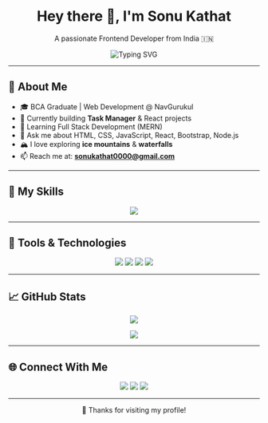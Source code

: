 <h1 align="center">Hey there 👋, I'm Sonu Kathat</h1>
<p align="center">A passionate Frontend Developer from India 🇮🇳</p>

<p align="center">
  <img src="https://readme-typing-svg.herokuapp.com?font=Fira+Code&size=24&pause=1000&color=0EE6E6&center=true&vCenter=true&width=435&lines=Frontend+Developer;React+%7C+Node.js+Enthusiast;Bootstrap+Lover;Loves+Mountains+%26+Waterfalls" alt="Typing SVG" />
</p>

---

## 💫 About Me

- 🎓 BCA Graduate | Web Development @ NavGurukul
- 🔭 Currently building **Task Manager** & React projects
- 🌱 Learning Full Stack Development (MERN)
- 💬 Ask me about HTML, CSS, JavaScript, React, Bootstrap, Node.js
- 🏔️ I love exploring **ice mountains** & **waterfalls**
- 📫 Reach me at: **sonukathat0000@gmail.com**

---

## 🚀 My Skills

<p align="center">
  <img src="https://skillicons.dev/icons?i=html,css,js,bootstrap,react,nodejs,c,cs,git,vscode&perline=8" />
</p>

---

## 🧰 Tools & Technologies

<p align="center">
  <img src="https://img.shields.io/badge/Editor-VS%20Code-blue?style=for-the-badge&logo=visualstudiocode&logoColor=white" />
  <img src="https://img.shields.io/badge/Framework-Bootstrap-purple?style=for-the-badge&logo=bootstrap&logoColor=white" />
  <img src="https://img.shields.io/badge/Git-orange?style=for-the-badge&logo=git&logoColor=white" />
  <img src="https://img.shields.io/badge/Design-Canva-blueviolet?style=for-the-badge&logo=canva&logoColor=white" />
</p>

---

## 📈 GitHub Stats

<p align="center">
  <img src="https://github-readme-stats.vercel.app/api?username=sonukathat&show_icons=true&theme=tokyonight" />
</p>

<p align="center">
  <img src="https://github-readme-streak-stats.herokuapp.com?user=sonukathat&theme=tokyonight&date_format=M%20j%5B%2C%20Y%5D" />
</p>

---

## 🌐 Connect With Me

<p align="center">
  <a href="https://www.linkedin.com/in/your-link"><img src="https://img.shields.io/badge/LinkedIn-blue?style=for-the-badge&logo=linkedin" /></a>
  <a href="mailto:sonukathat0000@gmail.com"><img src="https://img.shields.io/badge/Gmail-red?style=for-the-badge&logo=gmail" /></a>
  <a href="https://github.com/sonukathat"><img src="https://img.shields.io/badge/GitHub-181717?style=for-the-badge&logo=github" /></a>
</p>

---

<p align="center">
  🌟 Thanks for visiting my profile!
</p>
